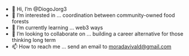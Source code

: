 - 👋 Hi, I’m @DiogoJorg3
- 👀 I’m interested in ... coordination between community-owned food forests
- 🌱 I’m currently learning ... web3 ways
- 💞️ I’m looking to collaborate on ... building a career alternative for those thinking long term
- 📫 How to reach me ... send an email to moradavivald@gmail.com 

<!---
DiogoJorg3/DiogoJorg3 is a ✨ special ✨ repository because its `README.md` (this file) appears on your GitHub profile.
You can click the Preview link to take a look at your changes.
--->
